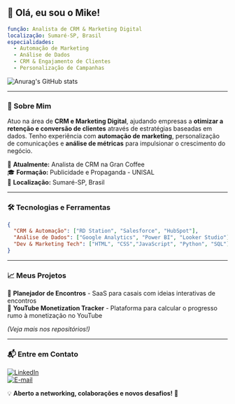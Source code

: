 
## 👋 Olá, eu sou o Mike!

```yaml
função: Analista de CRM & Marketing Digital
localização: Sumaré-SP, Brasil
especialidades:
  - Automação de Marketing
  - Análise de Dados
  - CRM & Engajamento de Clientes
  - Personalização de Campanhas
```

![Anurag's GitHub stats](https://github-readme-stats.vercel.app/api?username=mikaopcaceres&show_icons=true&theme=dark)

---

### 🚀 Sobre Mim

Atuo na área de **CRM e Marketing Digital**, ajudando empresas a **otimizar a retenção e conversão de clientes** através de estratégias baseadas em dados. Tenho experiência com **automação de marketing**, personalização de comunicações e **análise de métricas** para impulsionar o crescimento do negócio.

💼 **Atualmente:** Analista de CRM na Gran Coffee  
🎓 **Formação:** Publicidade e Propaganda - UNISAL  
📍 **Localização:** Sumaré-SP, Brasil  

---

### 🛠️ Tecnologias e Ferramentas

```json
{
  "CRM & Automação": ["RD Station", "Salesforce", "HubSpot"],
  "Análise de Dados": ["Google Analytics", "Power BI", "Looker Studio"],
  "Dev & Marketing Tech": ["HTML", "CSS","JavaScript", "Python", "SQL"]
}
```

---

### 📈 Meus Projetos

🔹 **Planejador de Encontros** - SaaS para casais com ideias interativas de encontros  
🔹 **YouTube Monetization Tracker** - Plataforma para calcular o progresso rumo à monetização no YouTube  

*(Veja mais nos repositórios!)*

---

### 📬 Entre em Contato

[![LinkedIn](https://img.shields.io/badge/LinkedIn-0077B5?style=for-the-badge&logo=linkedin&logoColor=white)](https://www.linkedin.com/in/mikepcaceres/)  
[![E-mail](https://img.shields.io/badge/Email-D14836?style=for-the-badge&logo=gmail&logoColor=white)](mailto:mikeprandinecaceres@gmail.com)

💡 **Aberto a networking, colaborações e novos desafios!** 🚀
